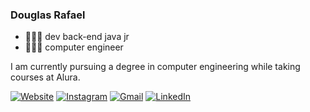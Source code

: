 ### Douglas Rafael

- 👩🏻‍💻 dev back-end java jr
- 👩🏻‍💻 computer engineer

I am currently pursuing a degree in computer engineering while taking courses at Alura.

<div> 

  <a href="https://dsjdevelopment.github.io">![Website](https://img.shields.io/badge/Website-4285F4?style=for-the-badge&logo=GoogleChrome&logoColor=white)</a>
  <a href="https://www.instagram.com/dsj_development">![Instagram](https://img.shields.io/badge/Instagram-%23E4405F.svg?style=for-the-badge&logo=Instagram&logoColor=white)</a>
  <a href = "mailto:douglas.santos.java@gmail.com">![Gmail](https://img.shields.io/badge/Gmail-D14836?style=for-the-badge&logo=gmail&logoColor=white)</a>
  <a href="https://www.linkedin.com/in/douglas-rafael/">![LinkedIn](https://img.shields.io/badge/linkedin-%230077B5.svg?style=for-the-badge&logo=linkedin&logoColor=white)</a> 

</div>
